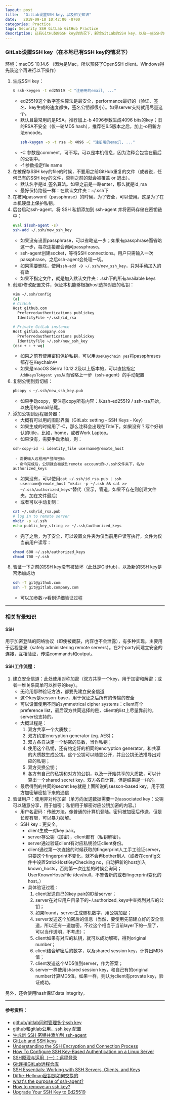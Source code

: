 ```yaml
---
layout: post
title:  "GitLab设置SSH key，以及相关知识"
date:   2019-09-10 10:42:00 -0700
categories: Practice
tags: Security SSH GitLab GitHub Practice
description: 已有GitHub的SSH key的情况下，新增GitLab的SSH key，以及一些SSH的相关背景知识
---
```

### GitLab设置SSH key（在本地已有SSH key的情况下）
环境：macOS 10.14.6
（因为是Mac，所以预装了OpenSSH client。Windows得先装这个再进行以下操作）
1. 生成SSH key：
    ```sh
    $ ssh-keygen -t ed25519 -C "注册用的email, ..."
    ```
    - ed25519这个数字签名算法是最安全，performance最好的（验证、签名、key生成的速度都快，签名公钥都很小）。如果server支持就用尽量这个。
    - 默认且最常用的是RSA。推荐加上-b 4096参数生成4096 bits的key；旧的RSA不安全（仅一轮MD5 hash），推荐在6.5版本之后，加上-o用新方法encode。
        ```sh
        ssh-keygen -o -t rsa -b 4096 -C "注册用的email, ..."
        ```
    - -C 参数是comment，可不写。可以是本机信息，因为注释会包含在最后的公钥中。
    - -f 参数指定file name
2. 在被保存SSH key的file的时候，不要用之前GitHub重复的文件（或者说，任何已有的SSH key的文件，否则之前的就会被覆盖 or 退出）。
    - 默认名字是id_签名算法。如果之前是一路enter，那么就是id_rsa
    - 最好保持路径一样：在默认文件夹：~/.ssh下
3. 在被问password（passphrase）的时候，为了安全，可以使用。这是为了在本机硬盘上保护私钥。
4. 后台启动ssh-agent，将 SSH 私钥添加到 ssh-agent 并将密码存储在密钥链中：
    ```sh
    eval $(ssh-agent -s)
    ssh-add ~/.ssh/new_ssh_key
    ```
    - 如果没有设置passphrase，可以省略这一步；如果有passphrase而省略这一步，每次连接都会询问passphrase。
    - ssh-agent创建socket，等待SSH connections。用户只需输入一次passphrase，之后ssh-agent会处理一切。
    - 如果需要删除，使用`ssh-add -D ~/.ssh/new_ssh_key`，只对手动加入的有效
    - 如果不指定文件，就是加入默认文件夹：.ssh下的所有available keys
5. 创建/修改配置文件，保证本机能够根据host选择对应的私钥：
    ```sh
    vim ~/.ssh/config
    (a)
    # GitHub
    Host github.com
      Preferredauthentications publickey
      IdentityFile ~/.ssh/id_rsa

    # Private GitLab instance
    Host gitlab.company.com
      Preferredauthentications publickey
      IdentityFile ~/.ssh/new_ssh_key
    (esc + : + wq)
    ```
    - 如果之前有使用密码保护私钥，可以用`UseKeychain yes`将passphrases都存在Keychain中
    - 如果是macOS Sierra 10.12.2及以上版本的，可以直接指定`AddKeysToAgent yes`从而省略上一步（ssh-agent）的手动配置
6. 复制公钥到剪切板：
    ```sh
    pbcopy < ~/.ssh/new_ssh_key.pub
    ```
    - 如果手动copy，要注意copy所有内容：以ssh-ed25519 / ssh-rsa开始，以使用的email结尾。
7. 添加公钥到远程服务器：
    - 大概有可以用的图形界面（GitLab: setting - SSH Keys - Key）
    - 如果生成的时候用了-C，那么注释会出现在Title下。如果没有？写个好辨认的title，比如，home，或者Work Laptop。
    - 如果没有，需要手动添加，则：
    ```sh
    ssh-copy-id -i identity_file username@remote_host
    ```
        - 需要输入远程用户登陆密码
        - 命令完成后，公钥就会被放到remote account的~/.ssh文件夹下，名为authorized_keys
    - 如果没有，可以使用`cat ~/.ssh/id_rsa.pub | ssh username@remote_host "mkdir -p ~/.ssh && cat >> ~/.ssh/authorized_keys"`替代（显示，管道，如果不存在则创建文件夹，加在文件最后）
    - 或者可以手动复制：
    ```sh
    cat ~/.ssh/id_rsa.pub
    # log in to remote server
    mkdir -p ~/.ssh
    echo public_key_string >> ~/.ssh/authorized_keys
    ```
    - 完了之后，为了安全，可以设置文件夹为仅当前用户读写执行，文件为仅当前用户读写：
    ```sh
    chmod 600 ~/.ssh/authorized_keys
    chmod 700 ~/.ssh
    ```
8. 验证一下之前的SSH key没有被破坏（此处是GitHub），以及新的SSH key是否添加成功
    ```sh
    ssh -T git@github.com
    ssh -T git@gitlab.company.com
    ```
    - 可以加参数-v看到详细验证过程

---

### 相关背景知识
#### SSH
用于加密登陆的网络协议（即使被截获，内容也不会泄露），有多种实现。主要用于远程登录（safely administering remote servers）。在2个party间建立安全的连接，互相验证，传递commands和output。

#### SSH工作流程：
1. 建立安全信道：此处使用对称加密（双方共享一个key，用于加密和解密；或者一堆关系简单可以推导的key）。
    - 无论用那种验证方法，都要先建立安全信道
    - 这个key是sesson-base，用于保证之后所有的传输的安全
    - 可以设置使用不同的symmetrical cipher systems：client有个preference list，最后双方共同选择的是，client的list上尽量靠前的，server也支持的。
    - 大概过程是：
        1. 双方共享一个大质数；
        2. 双方约定encryption generator (eg. AES)；
        3. 双方各自决定一个秘密的质数，当作私钥；
        4. 使用这个私钥，还有约定好的相同的encryption generator，和共享的大质数生成公钥。这个公钥可以随意公开，并且公钥无法推导出对应的私钥；
        5. 双方交换公钥；
        6. 各方有自己的私钥和对方的公钥，以及一开始共享的大质数，可以计算出一个shared secret key。双方各自计算，但是结果是一样的。
    - 最后得到的共同的secret key就是上面所说的sesson-based key，用于双方加密解密接下来的通信
2. 验证用户：使用非对称加密（单方向发送数据需要一对associated key：公钥可以随意分享，用于加密；私钥用于解密对应公钥加密的内容。）
    - 用户名密码：传统方法，像普通的计算机登陆。密码被加密后传送，但是长度有限，可以暴力破解。
    - SSH key：更安全。
        - client生成一对key pair。
        - server存公钥（加密），client都有（私钥解密）。
        - server通过验证client有对应私钥验证client身份。
        - client通过第一次连接的时候获取的fingerprint人工手工验证server，只要这个fingerprint不变化，就不会再bother到人（或者在config文件中设置StrickHostKeyChecking no，自动把新的host加入known_hosts，否则第一次连接的时候会询问；UserKnownHostsFile /dev/null，不警告新的或者fingerprint变化的host。）
        - 具体验证过程：
            1. client发送自己的key pair的ID给server；
            2. server在对应用户目录下的~/.authorized_keys中查找到对应的公钥；
            3. 如果found，server生成随机数字，用公钥加密；
            4. server发送这个加密后的信息（当然，要使用先前建立好的安全信道，所以还有一道加密。不过这个相当于当前layer下的一层了，可以当作透明，不考虑）；
            5. client如果有对应的私钥，就可以成功解密，得到original number；
            6. client结合解密后的数字，以及shared session key，计算出MD5值；
            7. client发送这个MD5值到server，作为答案；
            8. server一样使用shared session key，和自己有的original number计算MD5值。如果一样，则认为client有provate key，验证成功。

另外，还会使用hash保证data integrity。

---
#### 参考资料：
- [github/gitlab同时管理多个ssh key](https://xuyuan923.github.io/2014/11/04/github-gitlab-ssh/)
- [github和gitlab公用，ssh key 配置](https://www.jianshu.com/p/b9f686dfbdb2)
- [生成新 SSH 密钥并添加到 ssh-agent](https://help.github.com/cn/articles/generating-a-new-ssh-key-and-adding-it-to-the-ssh-agent#generating-a-new-ssh-key)
- [GitLab and SSH keys](https://gitlab.com/help/ssh/README#types-of-ssh-keys-and-which-to-choose)
- [Understanding the SSH Encryption and Connection Process](https://www.digitalocean.com/community/tutorials/understanding-the-ssh-encryption-and-connection-process)
- [How To Configure SSH Key-Based Authentication on a Linux Server](https://www.digitalocean.com/community/tutorials/how-to-configure-ssh-key-based-authentication-on-a-linux-server)
- [SSH原理与运用（一）：远程登录](http://www.ruanyifeng.com/blog/2011/12/ssh_remote_login.html)
- [Git连接GitLab远程仓库](https://www.cnblogs.com/gavincoder/p/10054532.html)
- [SSH Essentials: Working with SSH Servers, Clients, and Keys](https://www.digitalocean.com/community/tutorials/ssh-essentials-working-with-ssh-servers-clients-and-keys)
- [Diffie-Hellman密钥是如何交换的](https://blog.csdn.net/qq_40870418/article/details/78829769)
- [what's the purpose of ssh-agent?](https://unix.stackexchange.com/questions/72552/whats-the-purpose-of-ssh-agent)
- [How to remove an ssh key?](https://stackoverflow.com/questions/25464930/how-to-remove-an-ssh-key)
- [Upgrade Your SSH Key to Ed25519](https://medium.com/risan/upgrade-your-ssh-key-to-ed25519-c6e8d60d3c54)